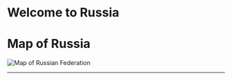 <h1>Welcome to Russia</h1>
<h1> Map of Russia </h1>
<img src="https://upload.wikimedia.org/wikipedia/commons/e/e5/Russia_Flag-Map.svg" alt="Map of Russian Federation" >
<hr>
